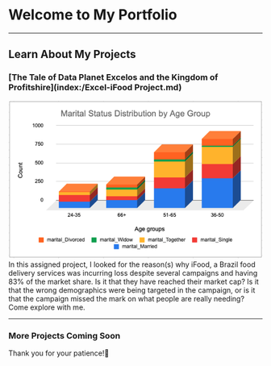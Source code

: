 # Welcome to My Portfolio

---

## Learn About My Projects

### [The Tale of Data Planet Excelos and the Kingdom of Profitshire](index:/Excel-iFood Project.md)
<img src="images/Marital Status by Age group.png?raw=true"/>
In this assigned project, I looked for the reason(s) why iFood, a Brazil food delivery services was incurring loss despite several campaigns and having 83% of the market share. Is it that they have reached their market cap? Is it that the wrong demographics were being targeted in the campaign, or is it that the campaign missed the mark on what people are really needing? Come explore with me.

---
### More Projects Coming Soon
Thank you for your patience!🙂
 

[---]:#

[External Link Project (https://www.linkedin.com/pulse/what-i-learned-21-days-data-avery-smith)]: #
[<img src="images/21 Days To Data Challenge What I've Learned Cover.png?raw=true"/> (https://www.linkedin.com/pulse/what-i-learned-21-days-    data-avery-smith)]: #
[My final write up for Avery Smith's 21 Days To Data project covering New York City crime data.]: #

[---]: #
[Education Project (https://www.linkedin.com/pulse/massachusetts-education-analysis-samantha-paul/)]: #
[<img src="images/21 Days To Data Challenge What I've Learned Cover.png?raw=true"/> (https://www.linkedin.com/pulse/what-i-learned-21-days-data-avery-smith)]: #
[In this case study from Data Analytics Accelerator, I was prompted to analyze the State of Massachusetts education data. The main focuses were:]: #
[What schools are struggling the most?]: #
[How does class size affect college admission?]: #
[What are the top math schools in the state? ]: #

[---]: #

[# Category Name 2]: #

[- Project 1 Title (http://example.com/)]: #
[- Project 2 Title(http://example.com/)]: #
[- Project 3 Title(http://example.com/)]: #
[- Project 4 Title(http://example.com/)]: #
[- Project 5 Title(http://example.com/)]: #

[---]: #




